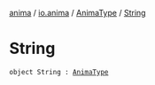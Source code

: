 [anima](../../index.md) / [io.anima](../index.md) / [AnimaType](index.md) / [String](./-string.md)

# String

`object String : `[`AnimaType`](index.md)